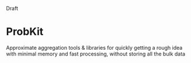 Draft

# ProbKit
Approximate aggregation tools &amp; libraries for quickly getting a rough idea with minimal memory and fast processing, without storing all the bulk data
